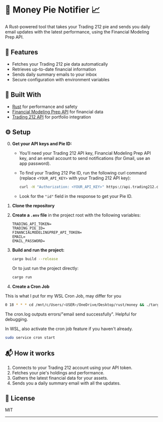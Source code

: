 # 🥧 Money Pie Notifier 📈

A Rust-powered tool that takes your Trading 212 pie and sends you daily email updates with the latest performance, using the Financial Modeling Prep API.

## 🚀 Features

- Fetches your Trading 212 pie data automatically
- Retrieves up-to-date financial information
- Sends daily summary emails to your inbox
- Secure configuration with environment variables

## 🦀 Built With

- [Rust](https://www.rust-lang.org/) for performance and safety
- [Financial Modeling Prep API](https://financialmodelingprep.com/developer/docs/) for financial data
- [Trading 212 API](https://www.trading212.com/) for portfolio integration

## ⚙️ Setup

0. **Get your API keys and Pie ID:**

   - You’ll need your Trading 212 API key, Financial Modeling Prep API key, and an email account to send notifications (for Gmail, use an app password).
   - To find your Trading 212 Pie ID, run the following curl command (replace `<YOUR_API_KEY>` with your Trading 212 API key):

     ```bash
     curl -H "Authorization: <YOUR_API_KEY>" https://api.trading212.com/api/v0/equity/pies
     ```

   - Look for the `"id"` field in the response to get your Pie ID.

1. **Clone the repository**
2. **Create a `.env` file** in the project root with the following variables:

   ```env
   TRADING_API_TOKEN=
   TRADING_PIE_ID=
   FINANCIALMODELINGPREP_API_TOKEN=
   EMAIL=
   EMAIL_PASSWORD=
   ```

3. **Build and run the project:**

   ```bash
   cargo build --release
   ```

   Or to just run the project directly:

   ```bash
   cargo run
   ```

4. **Create a Cron Job**

This is what I put for my WSL Cron Job, may differ for you

```bash
0 18 * * * cd /mnt/c/Users/<USER>/OneDrive/Desktop/rust/money && ./target/release/money >> /mnt/c/Users/<USER>/OneDrive/Desktop/rust/cron.log 2>&1
```

The cron.log outputs errors/"email send successfully". Helpful for debugging.

In WSL, also activate the cron job feature if you haven't already.

```bash
sudo service cron start
```

## 📬 How it works

1. Connects to your Trading 212 account using your API token.
2. Fetches your pie's holdings and performance.
3. Gathers the latest financial data for your assets.
4. Sends you a daily summary email with all the updates.

## 📝 License

MIT

---
